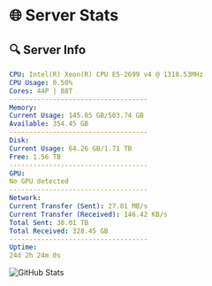 # 🌐 Server Stats
## 🔍 Server Info
```yaml
CPU: Intel(R) Xeon(R) CPU E5-2699 v4 @ 1318.53MHz
CPU Usage: 0.50%
Cores: 44P | 88T
-----------------------------------
Memory:
Current Usage: 145.85 GB/503.74 GB
Available: 354.45 GB
-----------------------------------
Disk:
Current Usage: 64.26 GB/1.71 TB
Free: 1.56 TB
-----------------------------------
GPU:
No GPU detected
-----------------------------------
Network:
Current Transfer (Sent): 27.81 MB/s
Current Transfer (Received): 146.42 KB/s
Total Sent: 38.01 TB
Total Received: 328.45 GB
-----------------------------------
Uptime:
24d 2h 24m 0s
```
![GitHub Stats](https://img.shields.io/badge/Updated-2025-03-31_23:46:49-blue)